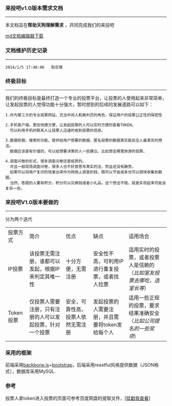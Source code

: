 ### 来投吧v1.0版本需求文档 ###


----------

本文档旨在**帮助天狗理解需求** ，共同完成我们的来投吧

[md文档编辑器下载](http://markdownpad.com/ "戳我下载MD编辑器")
### 文档维护历史记录 ###

----------
    2014/1/5 17:48:06   耿宗尊
### 终极目标 ###

----------



我们的终极目标是最终打造一个专业的投票平台，让投票的人使用起来非常简单，让发起投票的人觉得功能十分强大，暂时想到的后续的发展道路可以如下：
	
    1.作为第三方的专业投票网站，充当中间人和裁判员的角色，保证用户的投票公正性的保密性
    
	2.手机客户端，更加快捷方便，让发起投票的人可以实时方便的查看TOKEN。
	  可以利用手机的联系人让投票人迅速的收到投票的信息。

    3.数据挖掘，搜索的功能，提供给用户想要的数据，匿名投票的数据真实能反应人最真实的想法。
	  数据应该是有价值的，可以给想要决策的人一些建议，比如想去哪里旅游的投票。

    4.调查问卷的形式，很多调查问卷还是纸质的。
	  并且一般现场调查问卷，很多人也不好意思写真实的法，而且还没有酬劳。
	  如果可以将用户复印的钱拿出来作为网络上调查的钱，既可以节省成本也可以很快收集到数据。
	  当然，答题的人要有积分，积分可以兑换钱或者小礼品。这个想法不错，就是实现起来可能会复杂一些。



### 来投吧V1.0版本要做的 ###

----------
分为两个迭代
	<table>
    <tr>
		<td>投票方式</td>
		<td>简介</td>
        <td>优点</td>
		<td>缺点</td>
		<td>适用场合</td>
    </tr>
	<tr>
		<td>IP投票</td>
		<td>该投票无需注册，谁都可以发起，根据IP来判定其唯一性</td>
		<td>十分方便，无需注册</td>
		<td>安全性不高，可利用IP进行重复投票，或者找人拉票</td>
		<td>适用实时的投票，或者投票人是信赖的（*比如室友投票去哪吃，选室长等*）</td>
    </tr>	
	<tr>
		<td>Token投票</td>
		<td>仅投票人需要注册，只有注册的人可以发起投票，针对一个投票</td>
		<td>安全，可靠性高，投票人依然无需注册</td>
		<td>发起投票的人需要注册，并且需要将token发给每个人</td>
		<td>适用一些正规的投票，要求结果准确安全（*比如公司提名的一些奖项*）</td>
    </tr>
	</table>



### 采用的框架 ###
 
前端采用[backbone.js](http://backbonejs.org/ "backbone官网传送门")+[bootstrap](http://getbootstrap.com/ "bootstrap官网传送门")，后端采用reastful风格提供数据（JSON格式），数据库采用MySQL.

### 参考 ###
 
 投票人拿token进入投票的页面可参考百度网盘的提取文件，[[猛戳我查看]](http://pan.baidu.com/share/init?shareid=1933522150&uk=1077187917 "投票人拿token进入")
